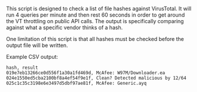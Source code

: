 This script is designed to check a list of file hashes against VirusTotal. It will run 4 queries per minute and then rest 60 seconds in order to get around the VT throttling on public API calls. The output is specifically comparing against what a specific vendor thinks of a hash. 

One limitation of this script is that all hashes must be checked before the output file will be written.

Example CSV output:
```
hash, result
019e7eb13266ce0d556f1a30a1fd469d, McAfee: W97M/Downloader.ea
024e1550ed5cba2100bf8a4ef54f9e1f, Clean? Detected malicious by 12/64
025c1c35c3198e6e3497d5dbf97ae81f, McAfee: Generic.ayq
```
